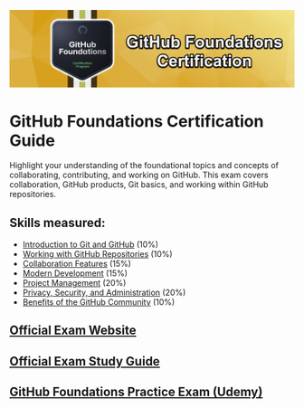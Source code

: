 ![GitHub Foundations](../img/github_foundations.png)

# GitHub Foundations Certification Guide
Highlight your understanding of the foundational topics and concepts of collaborating, contributing, and working on GitHub. This exam covers collaboration, GitHub products, Git basics, and working within GitHub repositories.

## Skills measured:

* [Introduction to Git and GitHub](./Domain%201:%20Intro%20to%20Git%20and%20GitHub/guide.md) (10%)
* [Working with GitHub Repositories](./Domain%202:%20Working%20with%20GitHub%20Repositories/guide.md) (10%)
* [Collaboration Features](./Domain%203:%20Collaboration%20Features/guide.md) (15%)
* [Modern Development](./Domain%204:%20Modern%20Development/guide.md) (15%)
* [Project Management](./Domain%205:%20Project%20Management/guide.md) (20%)
* [Privacy, Security, and Administration](./Domain%206:%20Privacy,%20Security,%20and%20Administration/guide.md) (20%)
* [Benefits of the GitHub Community](./Domain%207:%20Benefits%20of%20the%20GitHub%20Community/guide.md) (10%)

## [Official Exam Website](https://resources.github.com/learn/certifications/)

## [Official Exam Study Guide](https://assets.ctfassets.net/wfutmusr1t3h/1kmMx7AwI4qH8yIZgOmQlP/4e60030cc6c76688698652e830ea2a48/github-foundations-exam-study-guide.pdf)

## [GitHub Foundations Practice Exam (Udemy)](https://btk.me/ghp)